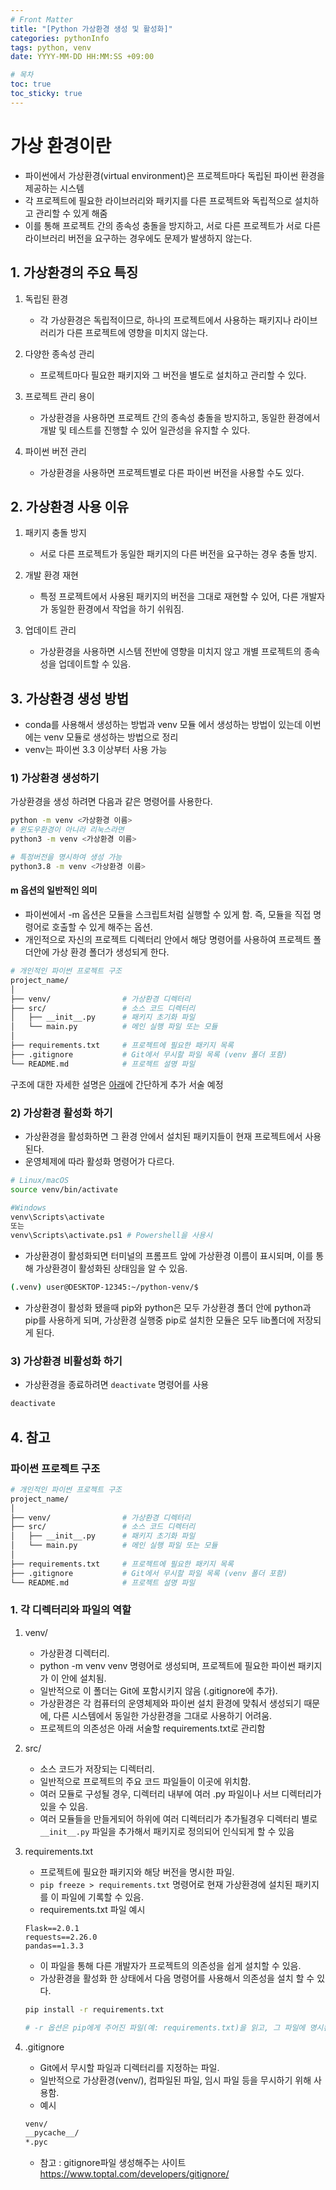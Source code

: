 ```yaml
---
# Front Matter
title: "[Python 가상환경 생성 및 활성화]"
categories: pythonInfo
tags: python, venv
date: YYYY-MM-DD HH:MM:SS +09:00

# 목차
toc: true  
toc_sticky: true 
---
```


# 가상 환경이란
- 파이썬에서 가상환경(virtual environment)은 프로젝트마다 독립된 파이썬 환경을 제공하는 시스템
- 각 프로젝트에 필요한 라이브러리와 패키지를 다른 프로젝트와 독립적으로 설치하고 관리할 수 있게 해줌
- 이를 통해 프로젝트 간의 종속성 충돌을 방지하고, 서로 다른 프로젝트가 서로 다른 라이브러리 버전을 요구하는 경우에도 문제가 발생하지 않는다.

## 1. 가상환경의 주요 특징
1. 독립된 환경
    - 각 가상환경은 독립적이므로, 하나의 프로젝트에서 사용하는 패키지나 라이브러리가 다른 프로젝트에 영향을 미치지 않는다.

1. 다양한 종속성 관리
    - 프로젝트마다 필요한 패키지와 그 버전을 별도로 설치하고 관리할 수 있다.

1. 프로젝트 관리 용이
    - 가상환경을 사용하면 프로젝트 간의 종속성 충돌을 방지하고, 동일한 환경에서 개발 및 테스트를 진행할 수 있어 일관성을 유지할 수 있다.

1. 파이썬 버전 관리
   - 가상환경을 사용하면 프로젝트별로 다른 파이썬 버전을 사용할 수도 있다.

## 2. 가상환경 사용 이유
1. 패키지 충돌 방지
    - 서로 다른 프로젝트가 동일한 패키지의 다른 버전을 요구하는 경우 충돌 방지.

1. 개발 환경 재현
    - 특정 프로젝트에서 사용된 패키지의 버전을 그대로 재현할 수 있어, 다른 개발자가 동일한 환경에서 작업을 하기 쉬워짐.

3. 업데이트 관리
    - 가상환경을 사용하면 시스템 전반에 영향을 미치지 않고 개별 프로젝트의 종속성을 업데이트할 수 있음.

## 3. 가상환경 생성 방법
- conda를 사용해서 생성하는 방법과 venv 모듈 에서 생성하는 방법이 있는데 이번에는 venv 모듈로 생성하는 방법으로 정리
- venv는 파이썬 3.3 이상부터 사용 가능

### 1) 가상환경 생성하기
가상환경을 생성 하려면 다음과 같은 명령어를 사용한다.
```bash
python -m venv <가상환경 이름>
# 윈도우환경이 아니라 리눅스라면 
python3 -m venv <가상환경 이름>

# 특정버전을 명시하여 생성 가능
python3.8 -m venv <가상환경 이름>
```
#### m 옵션의 일반적인 의미
- 파이썬에서 -m 옵션은 모듈을 스크립트처럼 실행할 수 있게 함. 즉, 모듈을 직접 명령어로 호출할 수 있게 해주는 옵션.
- 개인적으로 자신의 프로젝트 디렉터리 안에서 해당 명령어를 사용하여 프로젝트 폴더안에 가상 환경 폴더가 생성되게 한다.
```bash
# 개인적인 파이썬 프로젝트 구조
project_name/
│
├── venv/                # 가상환경 디렉터리
├── src/                 # 소스 코드 디렉터리
│   ├── __init__.py      # 패키지 초기화 파일
│   └── main.py          # 메인 실행 파일 또는 모듈
│
├── requirements.txt     # 프로젝트에 필요한 패키지 목록
├── .gitignore           # Git에서 무시할 파일 목록 (venv 폴더 포함)
└── README.md            # 프로젝트 설명 파일
```
구조에 대한 자세한 설명은 [아래](#파이썬-프로젝트-구조)에 간단하게 추가 서술 예정

### 2) 가상환경 활성화 하기
- 가상환경을 활성화하면 그 환경 안에서 설치된 패키지들이 현재 프로젝트에서 사용된다.
- 운영체제에 따라 활성화 명령어가 다르다.

```bash
# Linux/macOS
source venv/bin/activate

#Windows
venv\Scripts\activate
또는
venv\Scripts\activate.ps1 # Powershell을 사용시
```
- 가상환경이 활성화되면 터미널의 프롬프트 앞에 가상환경 이름이 표시되며, 이를 통해 가상환경이 활성화된 상태임을 알 수 있음.
```bash
(.venv) user@DESKTOP-12345:~/python-venv/$
```
- 가상환경이 활성화 됐을때 pip와 python은 모두 가상환경 폴더 안에 python과 pip를 사용하게 되며, 가상환경 실행중 pip로 설치한 모듈은 모두 lib폴더에 저장되게 된다.
### 3) 가상환경 비활성화 하기
- 가상환경을 종료하려면 `deactivate` 명령어를 사용
```bash
deactivate
```


## 4. 참고
### 파이썬 프로젝트 구조
```bash
# 개인적인 파이썬 프로젝트 구조
project_name/
│
├── venv/                # 가상환경 디렉터리
├── src/                 # 소스 코드 디렉터리
│   ├── __init__.py      # 패키지 초기화 파일
│   └── main.py          # 메인 실행 파일 또는 모듈
│
├── requirements.txt     # 프로젝트에 필요한 패키지 목록
├── .gitignore           # Git에서 무시할 파일 목록 (venv 폴더 포함)
└── README.md            # 프로젝트 설명 파일
```

### 1. 각 디렉터리와 파일의 역할
1. venv/
    - 가상환경 디렉터리.
    - python -m venv venv 명령어로 생성되며, 프로젝트에 필요한 파이썬 패키지가 이 안에 설치됨.
    - 일반적으로 이 폴더는 Git에 포함시키지 않음 (.gitignore에 추가).
    - 가상환경은 각 컴퓨터의 운영체제와 파이썬 설치 환경에 맞춰서 생성되기 때문에, 다른 시스템에서 동일한 가상환경을 그대로 사용하기 어려움.
    - 프로젝트의 의존성은 아래 서술할 requirements.txt로 관리함

2. src/
    - 소스 코드가 저장되는 디렉터리. 
    - 일반적으로 프로젝트의 주요 코드 파일들이 이곳에 위치함.
   - 여러 모듈로 구성될 경우, 디렉터리 내부에 여러 .py 파일이나 서브 디렉터리가 있을 수 있음.
   - 여러 모듈들을 만들게되어 하위에 여러 디렉터리가 추가될경우 디렉터리 별로 `__init__.py` 파일을 추가해서 패키지로 정의되어 인식되게 할 수 있음

3. requirements.txt
    - 프로젝트에 필요한 패키지와 해당 버전을 명시한 파일.
    - `pip freeze > requirements.txt` 명령어로 현재 가상환경에 설치된 패키지를 이 파일에 기록할 수 있음.
    - requirements.txt 파일 예시    
    ```text
    Flask==2.0.1
    requests==2.26.0
    pandas==1.3.3
    ```
    - 이 파일을 통해 다른 개발자가 프로젝트의 의존성을 쉽게 설치할 수 있음.
    - 가상환경을 활성화 한 상태에서 다음 명령어를 사용해서 의존성을 설치 할 수 있다.
    ```bash
    pip install -r requirements.txt

    # -r 옵션은 pip에게 주어진 파일(예: requirements.txt)을 읽고, 그 파일에 명시된 모든 패키지를 설치하라는 지시
    ```
4. .gitignore
    - Git에서 무시할 파일과 디렉터리를 지정하는 파일.
    - 일반적으로 가상환경(venv/), 컴파일된 파일, 임시 파일 등을 무시하기 위해 사용함.
    - 예시
    ```markdown
    venv/
    __pycache__/
    *.pyc
    ```
    - 참고 : gitignore파일 생성해주는 사이트 https://www.toptal.com/developers/gitignore/